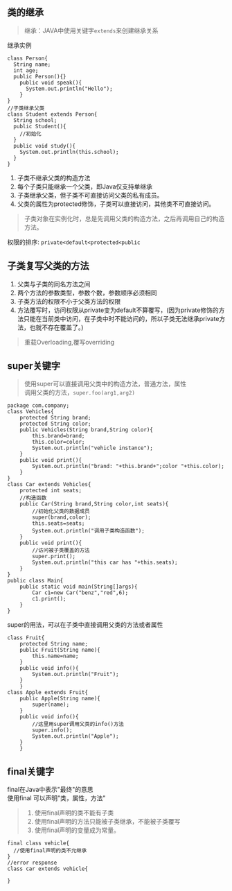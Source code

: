 ## 类的继承
>继承：JAVA中使用关键字`extends`来创建继承关系     

继承实例  

    class Person{
      String name;
      int age;
      public Person(){}
        public void speak(){
          System.out.println("Hello");
        }
    }
    //子类继承父类
    class Student extends Person{
      String school;
      public Student(){
        //初始化
      }
      public void study(){
        System.out.println(this.school);
      }
    }

1. 子类不继承父类的构造方法  
2. 每个子类只能继承一个父类，即Java仅支持单继承  
3. 子类继承父类，但子类不可直接访问父类的私有成员。  
4. 父类的属性为protected修饰，子类可以直接访问，其他类不可直接访问。  

>子类对象在实例化时，总是先调用父类的构造方法，之后再调用自己的构造方法。    

权限的排序: `private<default<protected<public`  
## 子类复写父类的方法
1. 父类与子类的同名方法之间  
2.  两个方法的参数类型，参数个数，参数顺序必须相同  
3. 子类方法的权限不小于父类方法的权限   
4. 方法覆写时，访问权限从private变为default不算覆写，(因为private修饰的方法只能在当前类中访问，在子类中时不能访问的，所以子类无法继承private方法，也就不存在覆盖了。)
>重载Overloading,覆写overriding
## super关键字
>使用super可以直接调用父类中的构造方法，普通方法，属性  
调用父类的方法，`super.foo(arg1,arg2)`

    package com.company;
    class Vehicles{
        protected String brand;
        protected String color;
        public Vehicles(String brand,String color){
            this.brand=brand;
            this.color=color;
            System.out.println("vehicle instance");
        }
        public void print(){
            System.out.println("brand: "+this.brand+";color "+this.color);
        }
    }
    class Car extends Vehicles{
        protected int seats;
        //构造函数
        public Car(String brand,String color,int seats){
            //初始化父类的数据成员
            super(brand,color);
            this.seats=seats;
            System.out.println("调用子类构造函数");
        }
        public void print(){
            //访问被子类覆盖的方法
            super.print();
            System.out.println("this car has "+this.seats);
        }
    }
    public class Main{
        public static void main(String[]args){
            Car c1=new Car("benz","red",6);
            c1.print();
        }
    }
 
super的用法，可以在子类中直接调用父类的方法或者属性    

    class Fruit{
        protected String name;
        public Fruit(String name){
            this.name=name;
        }
        public void info(){
            System.out.println("Fruit");
        }
        }
    class Apple extends Fruit{
        public Apple(String name){
            super(name);
        }
        public void info(){
            //这里用super调用父类的info()方法
            super.info();
            System.out.println("Apple");
        }
        }

## final关键字
final在Java中表示"最终"的意思  
使用final 可以声明"类，属性，方法"  
>1. 使用final声明的类不能有子类   
>2. 使用final声明的方法只能被子类继承，不能被子类覆写
>3. 使用final声明的变量成为常量。   

    final class vehicle{
      //使用final声明的类不允继承
    }
    //error response
    class car extends vehicle{

    }

